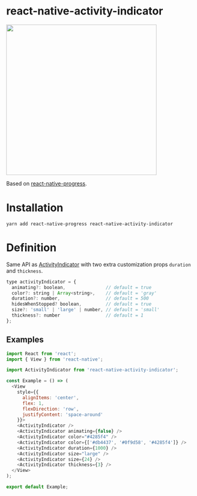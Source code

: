 # react-native-activity-indicator
<img src="https://raw.githubusercontent.com/sonaye/react-native-activity-indicator/master/demo.gif" width="400">

Based on [react-native-progress](https://github.com/oblador/react-native-progress#progresscirclesnail).

# Installation
`yarn add react-native-progress react-native-activity-indicator`

# Definition
Same API as [ActivityIndicator](https://facebook.github.io/react-native/docs/activityindicator.html) with two extra customization props `duration` and `thickness`.

```javascript
type activityIndicator = {
  animating?: boolean,               // default = true
  color?: string | Array<string>,    // default = 'gray'
  duration?: number,                 // default = 500
  hidesWhenStopped? boolean,         // default = true
  size?: 'small' | 'large' | number, // default = 'small'
  thickness?: number                 // default = 1
};
```

## Examples
```javascript
import React from 'react';
import { View } from 'react-native';

import ActivityIndicator from 'react-native-activity-indicator';

const Example = () => (
  <View
    style={{
      alignItems: 'center',
      flex: 1,
      flexDirection: 'row',
      justifyContent: 'space-around'
    }}>
    <ActivityIndicator />
    <ActivityIndicator animating={false} />
    <ActivityIndicator color="#4285f4" />
    <ActivityIndicator color={['#db4437', '#0f9d58', '#4285f4']} />
    <ActivityIndicator duration={1000} />
    <ActivityIndicator size="large" />
    <ActivityIndicator size={24} />
    <ActivityIndicator thickness={3} />
  </View>
);

export default Example;
```
